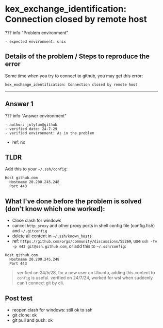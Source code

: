 # kex_exchange_identification: Connection closed by remote host

??? info "Problem environment"

    - expected environment: unix

## Details of the problem / Steps to reproduce the error

Some time when you try to connect to github, you may get this error:

```
kex_exchange_identification: Connection closed by remote host
```

---

## Answer 1

??? info "Answer environment"

    - author: julyfun@github
    - verified date: 24-7-29
    - verified environment: As in the problem

- ref: no

## TLDR

Add this to your `~/.ssh/config`:

```
Host github.com
  Hostname 20.200.245.248
  Port 443
```

## What I've done before the problem is solved (don't know which one worked):

- Close clash for windows
- cancel `http_proxy` and other proxy ports in shell config file (config.fish) and `~/.gitconfig`
- delete all content in `~/.ssh/known_hosts`
- ref: `https://github.com/orgs/community/discussions/55269`, use `ssh -Tv -p 443 git@ssh.github.com`, or add this to `~/.ssh/config`:

```
Host github.com
  Hostname 20.200.245.248
  Port 443
```

> verified on 24/5/28, for a new user on Ubuntu, adding this content to `config` is useful.
> verified on 24/7/24, worked for wsl when suddenly can't connect git by cli.

## Post test

- reopen clash for windows: still ok to ssh
- git clone: ok
- git pull and push: ok
